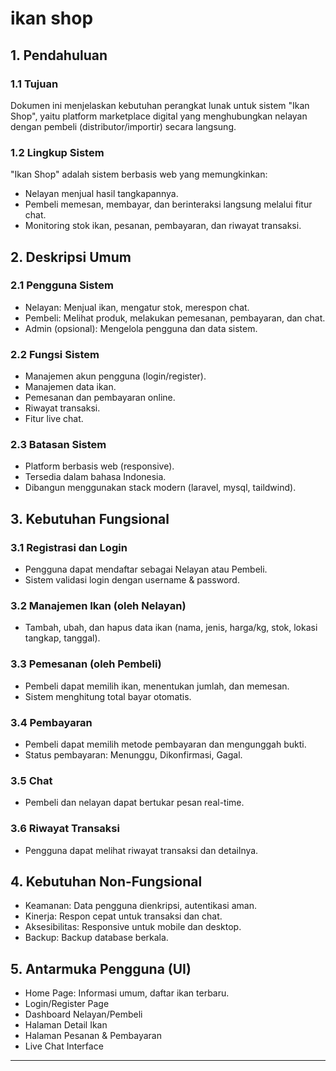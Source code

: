 # ikan shop
## 1. Pendahuluan

### 1.1 Tujuan
Dokumen ini menjelaskan kebutuhan perangkat lunak untuk sistem "Ikan Shop", yaitu platform marketplace digital yang menghubungkan nelayan dengan pembeli (distributor/importir) secara langsung.

### 1.2 Lingkup Sistem
"Ikan Shop" adalah sistem berbasis web yang memungkinkan:
- Nelayan menjual hasil tangkapannya.
- Pembeli memesan, membayar, dan berinteraksi langsung melalui fitur chat.
- Monitoring stok ikan, pesanan, pembayaran, dan riwayat transaksi.

## 2. Deskripsi Umum

### 2.1 Pengguna Sistem
- Nelayan: Menjual ikan, mengatur stok, merespon chat.
- Pembeli: Melihat produk, melakukan pemesanan, pembayaran, dan chat.
- Admin (opsional): Mengelola pengguna dan data sistem.

### 2.2 Fungsi Sistem
- Manajemen akun pengguna (login/register).
- Manajemen data ikan.
- Pemesanan dan pembayaran online.
- Riwayat transaksi.
- Fitur live chat.

### 2.3 Batasan Sistem
- Platform berbasis web (responsive).
- Tersedia dalam bahasa Indonesia.
- Dibangun menggunakan stack modern (laravel, mysql, taildwind).

## 3. Kebutuhan Fungsional

### 3.1 Registrasi dan Login
- Pengguna dapat mendaftar sebagai Nelayan atau Pembeli.
- Sistem validasi login dengan username & password.

### 3.2 Manajemen Ikan (oleh Nelayan)
- Tambah, ubah, dan hapus data ikan (nama, jenis, harga/kg, stok, lokasi tangkap, tanggal).

### 3.3 Pemesanan (oleh Pembeli)
- Pembeli dapat memilih ikan, menentukan jumlah, dan memesan.
- Sistem menghitung total bayar otomatis.

### 3.4 Pembayaran
- Pembeli dapat memilih metode pembayaran dan mengunggah bukti.
- Status pembayaran: Menunggu, Dikonfirmasi, Gagal.

### 3.5 Chat
- Pembeli dan nelayan dapat bertukar pesan real-time.

### 3.6 Riwayat Transaksi
- Pengguna dapat melihat riwayat transaksi dan detailnya.

## 4. Kebutuhan Non-Fungsional

- Keamanan: Data pengguna dienkripsi, autentikasi aman.
- Kinerja: Respon cepat untuk transaksi dan chat.
- Aksesibilitas: Responsive untuk mobile dan desktop.
- Backup: Backup database berkala.

## 5. Antarmuka Pengguna (UI)
- Home Page: Informasi umum, daftar ikan terbaru.
- Login/Register Page
- Dashboard Nelayan/Pembeli
- Halaman Detail Ikan
- Halaman Pesanan & Pembayaran
- Live Chat Interface

---